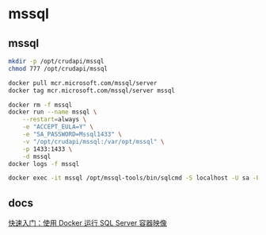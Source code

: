 # mssql

## mssql
```bash
mkdir -p /opt/crudapi/mssql
chmod 777 /opt/crudapi/mssql

docker pull mcr.microsoft.com/mssql/server
docker tag mcr.microsoft.com/mssql/server mssql

docker rm -f mssql
docker run --name mssql \
    --restart=always \
    -e "ACCEPT_EULA=Y" \
    -e "SA_PASSWORD=Mssql1433" \
    -v "/opt/crudapi/mssql:/var/opt/mssql" \
    -p 1433:1433 \
    -d mssql
docker logs -f mssql
``` 

```bash
docker exec -it mssql /opt/mssql-tools/bin/sqlcmd -S localhost -U sa -P Mssql1433
```

## docs
[快速入门：使用 Docker 运行 SQL Server 容器映像](https://docs.microsoft.com/zh-cn/sql/linux/quickstart-install-connect-docker?view=sql-server-ver15&preserve-view=true&pivots=cs1-bash)

